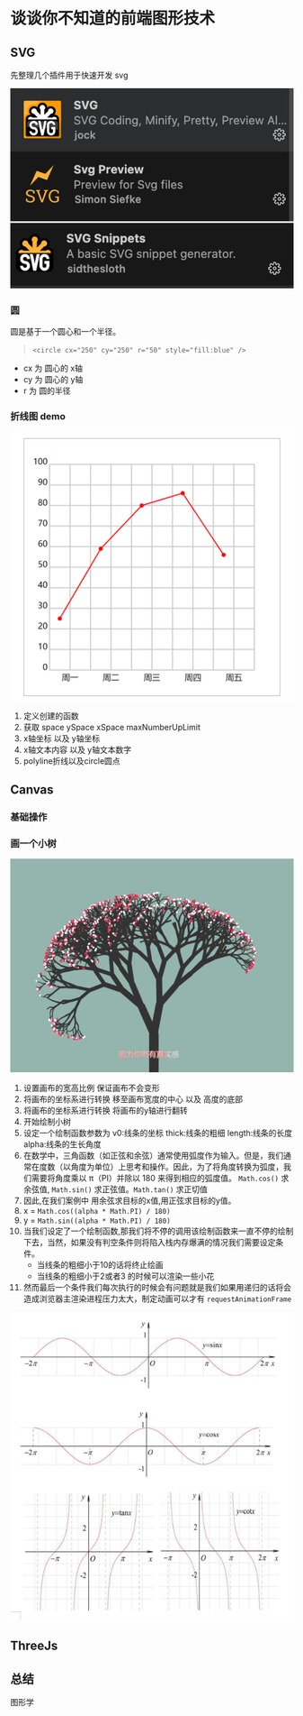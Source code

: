 # 谈谈你不知道的前端图形技术

## SVG

先整理几个插件用于快速开发 svg 

![Alt text](image.png)
![Alt text](image-1.png)

### 圆

圆是基于一个圆心和一个半径。

> `<circle cx="250" cy="250" r="50" style="fill:blue" />`


- cx 为 圆心的 x轴
- cy 为 圆心的 y轴
- r 为 圆的半径

### 折线图 demo

![Alt text](image-4.png)

1. 定义创建的函数
2. 获取 space ySpace  xSpace maxNumberUpLimit
3. x轴坐标 以及 y轴坐标
4. x轴文本内容 以及 y轴文本数字
5. polyline折线以及circle圆点

## Canvas

### 基础操作

### 画一个小树

![Alt text](image-2.png)

1. 设置画布的宽高比例 保证画布不会变形
2. 将画布的坐标系进行转换  移至画布宽度的中心 以及 高度的底部
3. 将画布的坐标系进行转换  将画布的y轴进行翻转
4. 开始绘制小树
5. 设定一个绘制函数参数为 v0:线条的坐标 thick:线条的粗细 length:线条的长度 alpha:线条的生长角度
6. 在数学中，三角函数（如正弦和余弦）通常使用弧度作为输入。但是，我们通常在度数（以角度为单位）上思考和操作。因此，为了将角度转换为弧度，我们需要将角度乘以 π（PI）并除以 180 来得到相应的弧度值。  `Math.cos()` 求余弦值, `Math.sin()` 求正弦值。`Math.tan()` 求正切值
7. 因此,在我们案例中 用余弦求目标的x值,用正弦求目标的y值。
8. x = `Math.cos((alpha * Math.PI) / 180)`
9. y = `Math.sin((alpha * Math.PI) / 180)`
10. 当我们设定了一个绘制函数,那我们将不停的调用该绘制函数来一直不停的绘制下去，当然，如果没有判空条件则将陷入栈内存爆满的情况我们需要设定条件。
    - 当线条的粗细小于10的话将终止绘画
    - 当线条的粗细小于2或者3 的时候可以渲染一些小花
11. 然而最后一个条件我们每次执行的时候会有问题就是我们如果用递归的话将会造成浏览器主渲染进程压力太大，制定动画可以才有 `requestAnimationFrame`


![Alt text](image-3.png)

## ThreeJs

## 总结

图形学